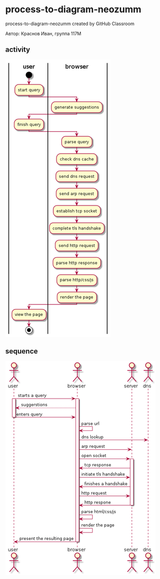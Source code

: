 # process-to-diagram-neozumm
process-to-diagram-neozumm created by GitHub Classroom

Автор: Краснов Иван, группа 117М
## activity
![ACT](activity.png)


## sequence
![SEQ](sequence.png)
